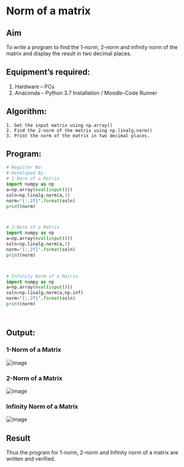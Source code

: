 # Norm of a matrix
## Aim
To write a program to find the 1-norm, 2-norm and infinity norm of the matrix and display the result in two decimal places.
## Equipment’s required:
1.	Hardware – PCs
2.	Anaconda – Python 3.7 Installation / Moodle-Code Runner
## Algorithm:
	1. Get the input matrix using np.array()   
    2. Find the 2-norm of the matrix using np.linalg.norm()
	3. Print the norm of the matrix in two decimal places.
## Program:
```Python
# Register No:
# Developed By:
# 1-Norm of a Matrix
import numpy as np 
a=np.array(eval(input()))
soln=np.linalg.norm(a,1)
norm="{:.2f}".format(soln)
print(norm)



# 2-Norm of a Matrix
import numpy as np 
a=np.array(eval(input()))
soln=np.linalg.norm(a,2)
norm="{:.2f}".format(soln)
print(norm)



# Infinity Norm of a Matrix
import numpy as np 
a=np.array(eval(input()))
soln=np.linalg.norm(a,np.inf)
norm="{:.2f}".format(soln)
print(norm)




```
## Output:
### 1-Norm of a Matrix
![image](https://github.com/Harish2404lll/Norm-of-a-matrix/assets/141472096/9989e302-6e2a-4054-a43a-fbdb357fd8ed)


### 2-Norm of a Matrix
![image](https://github.com/Harish2404lll/Norm-of-a-matrix/assets/141472096/fd9a1157-17fe-4498-8aa1-87f96bf5452d)



### Infinity Norm of a Matrix
![image](https://github.com/Harish2404lll/Norm-of-a-matrix/assets/141472096/f11ee8cf-2ecd-4ac9-8e4f-12423cbee6f0)



## Result
Thus the program for 1-norm, 2-norm and Infinity norm of a matrix are written and verified.
